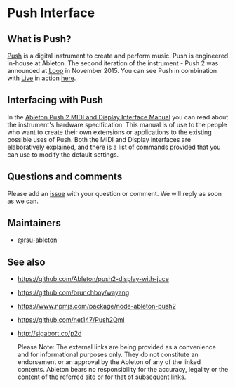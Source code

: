 Push Interface
==============

## What is Push?

[Push](https://www.ableton.com/en/push/) is a digital instrument to create and perform music. Push is engineered in-house at Ableton. The second iteration of the instrument - Push 2 was announced at [Loop](https://loop.ableton.com/) in November 2015. You can see Push in combination with [Live](https://www.ableton.com/en/live/) in action [here](https://www.youtube.com/watch?v=0CdMvkBOUgs).

## Interfacing with Push

In the [Ableton Push 2 MIDI and Display Interface Manual](doc/AbletonPush2MIDIDisplayInterface.asc) you can read about the instrument's hardware specification. This manual is of use to the people who want to create their own extensions or applications to the existing possible uses of Push. Both the MIDI and Display interfaces are elaboratively explained, and there is a list of commands provided that you can use to modify the default settings.

## Questions and comments

Please add an [issue](https://github.com/Ableton/push-interface/issues) with your question or comment. We will reply as soon as we can.

## Maintainers

* [@rsu-ableton](https://github.com/rsu-ableton)

## See also

* https://github.com/Ableton/push2-display-with-juce                      

* https://github.com/brunchboy/wayang
* https://www.npmjs.com/package/node-ableton-push2
* https://github.com/net147/Push2Qml
* http://sigabort.co/p2d

  Please Note: The external links are being provided as a convenience and for informational purposes only. They do not constitute an endorsement or an approval by the Ableton of any of the linked contents. Ableton bears no responsibility for the accuracy, legality or
  the content of the referred site or for that of subsequent links.
